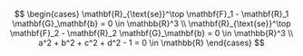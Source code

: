 $$
\begin{cases} 
\mathbf{R}_{\text{se}}^\top \mathbf{F}_1 - \mathbf{R}_1 \mathbf{G}_\mathbf{b} = 0 \in \mathbb{R}^3 \\ 
\mathbf{R}_{\text{se}}^\top \mathbf{F}_2 - \mathbf{R}_2 \mathbf{G}_\mathbf{b} = 0 \in \mathbb{R}^3 \\ 
a^2 + b^2 + c^2 + d^2 - 1 = 0 \in \mathbb{R} 
\end{cases}
$$
